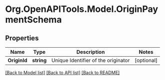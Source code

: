
# Org.OpenAPITools.Model.OriginPaymentSchema

## Properties

Name | Type | Description | Notes
------------ | ------------- | ------------- | -------------
**OriginId** | **string** | Unique Identifier of the originator | [optional] 

[[Back to Model list]](../README.md#documentation-for-models)
[[Back to API list]](../README.md#documentation-for-api-endpoints)
[[Back to README]](../README.md)


